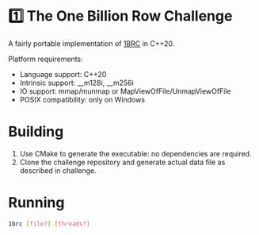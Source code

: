 # 1️⃣ The One Billion Row Challenge
A fairly portable implementation of [1BRC](https://github.com/gunnarmorling/1brc) in C++20.

Platform requirements:
* Language support: C++20
* Intrinsic support: __m128i, __m256i
* IO support: mmap/munmap or MapViewOfFile/UnmapViewOfFile
* POSIX compatibility: only on Windows

# Building
1. Use CMake to generate the executable: no dependencies are required.
2. Clone the challenge repository and generate actual data file as described in challenge.

# Running
```sh
1brc [file?] [threads?]
```